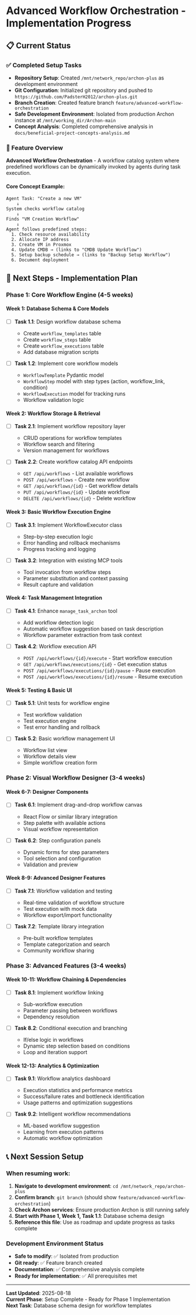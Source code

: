 # Advanced Workflow Orchestration - Implementation Progress

## 📋 Current Status

### ✅ Completed Setup Tasks
- **Repository Setup**: Created `/mnt/network_repo/archon-plus` as development environment
- **Git Configuration**: Initialized git repository and pushed to `https://github.com/PadsterH2012/archon-plus.git`
- **Branch Creation**: Created feature branch `feature/advanced-workflow-orchestration`
- **Safe Development Environment**: Isolated from production Archon instance at `/mnt/working_dir/Archon-main`
- **Concept Analysis**: Completed comprehensive analysis in `docs/beneficial-project-concepts-analysis.md`

### 🎯 Feature Overview
**Advanced Workflow Orchestration** - A workflow catalog system where predefined workflows can be dynamically invoked by agents during task execution.

#### Core Concept Example:
```
Agent Task: "Create a new VM"
    ↓
System checks workflow catalog
    ↓
Finds "VM Creation Workflow"
    ↓
Agent follows predefined steps:
  1. Check resource availability
  2. Allocate IP address  
  3. Create VM in Proxmox
  4. Update CMDB → (links to "CMDB Update Workflow")
  5. Setup backup schedule → (links to "Backup Setup Workflow")
  6. Document deployment
```

## 🚀 Next Steps - Implementation Plan

### **Phase 1: Core Workflow Engine (4-5 weeks)**

#### **Week 1: Database Schema & Core Models**
- [ ] **Task 1.1**: Design workflow database schema
  - Create `workflow_templates` table
  - Create `workflow_steps` table  
  - Create `workflow_executions` table
  - Add database migration scripts

- [ ] **Task 1.2**: Implement core workflow models
  - `WorkflowTemplate` Pydantic model
  - `WorkflowStep` model with step types (action, workflow_link, condition)
  - `WorkflowExecution` model for tracking runs
  - Workflow validation logic

#### **Week 2: Workflow Storage & Retrieval**
- [ ] **Task 2.1**: Implement workflow repository layer
  - CRUD operations for workflow templates
  - Workflow search and filtering
  - Version management for workflows

- [ ] **Task 2.2**: Create workflow catalog API endpoints
  - `GET /api/workflows` - List available workflows
  - `POST /api/workflows` - Create new workflow
  - `GET /api/workflows/{id}` - Get workflow details
  - `PUT /api/workflows/{id}` - Update workflow
  - `DELETE /api/workflows/{id}` - Delete workflow

#### **Week 3: Basic Workflow Execution Engine**
- [ ] **Task 3.1**: Implement WorkflowExecutor class
  - Step-by-step execution logic
  - Error handling and rollback mechanisms
  - Progress tracking and logging

- [ ] **Task 3.2**: Integration with existing MCP tools
  - Tool invocation from workflow steps
  - Parameter substitution and context passing
  - Result capture and validation

#### **Week 4: Task Management Integration**
- [ ] **Task 4.1**: Enhance `manage_task_archon` tool
  - Add workflow detection logic
  - Automatic workflow suggestion based on task description
  - Workflow parameter extraction from task context

- [ ] **Task 4.2**: Workflow execution API
  - `POST /api/workflows/{id}/execute` - Start workflow execution
  - `GET /api/workflows/executions/{id}` - Get execution status
  - `POST /api/workflows/executions/{id}/pause` - Pause execution
  - `POST /api/workflows/executions/{id}/resume` - Resume execution

#### **Week 5: Testing & Basic UI**
- [ ] **Task 5.1**: Unit tests for workflow engine
  - Test workflow validation
  - Test execution engine
  - Test error handling and rollback

- [ ] **Task 5.2**: Basic workflow management UI
  - Workflow list view
  - Workflow details view
  - Simple workflow creation form

### **Phase 2: Visual Workflow Designer (3-4 weeks)**

#### **Week 6-7: Designer Components**
- [ ] **Task 6.1**: Implement drag-and-drop workflow canvas
  - React Flow or similar library integration
  - Step palette with available actions
  - Visual workflow representation

- [ ] **Task 6.2**: Step configuration panels
  - Dynamic forms for step parameters
  - Tool selection and configuration
  - Validation and preview

#### **Week 8-9: Advanced Designer Features**
- [ ] **Task 7.1**: Workflow validation and testing
  - Real-time validation of workflow structure
  - Test execution with mock data
  - Workflow export/import functionality

- [ ] **Task 7.2**: Template library integration
  - Pre-built workflow templates
  - Template categorization and search
  - Community workflow sharing

### **Phase 3: Advanced Features (3-4 weeks)**

#### **Week 10-11: Workflow Chaining & Dependencies**
- [ ] **Task 8.1**: Implement workflow linking
  - Sub-workflow execution
  - Parameter passing between workflows
  - Dependency resolution

- [ ] **Task 8.2**: Conditional execution and branching
  - If/else logic in workflows
  - Dynamic step selection based on conditions
  - Loop and iteration support

#### **Week 12-13: Analytics & Optimization**
- [ ] **Task 9.1**: Workflow analytics dashboard
  - Execution statistics and performance metrics
  - Success/failure rates and bottleneck identification
  - Usage patterns and optimization suggestions

- [ ] **Task 9.2**: Intelligent workflow recommendations
  - ML-based workflow suggestion
  - Learning from execution patterns
  - Automatic workflow optimization

## 📞 Next Session Setup

### **When resuming work:**
1. **Navigate to development environment**: `cd /mnt/network_repo/archon-plus`
2. **Confirm branch**: `git branch` (should show `feature/advanced-workflow-orchestration`)
3. **Check Archon services**: Ensure production Archon is still running safely
4. **Start with Phase 1, Week 1, Task 1.1**: Database schema design
5. **Reference this file**: Use as roadmap and update progress as tasks complete

### **Development Environment Status**
- **Safe to modify**: ✅ Isolated from production
- **Git ready**: ✅ Feature branch created
- **Documentation**: ✅ Comprehensive analysis complete
- **Ready for implementation**: ✅ All prerequisites met

---

**Last Updated**: 2025-08-18  
**Current Phase**: Setup Complete - Ready for Phase 1 Implementation  
**Next Task**: Database schema design for workflow templates
